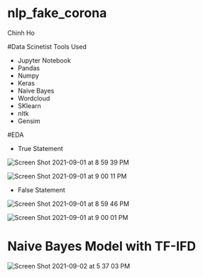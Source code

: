 # nlp_fake_corona

Chinh Ho

#Data Scinetist Tools Used
- Jupyter Notebook
- Pandas
- Numpy
- Keras
- Naive Bayes
- Wordcloud
- SKlearn
- nltk
- Gensim

#EDA
- True Statement

![Screen Shot 2021-09-01 at 8 59 39 PM](https://user-images.githubusercontent.com/72099238/131769326-a009227f-3779-488f-9c88-000449421ea6.png)

![Screen Shot 2021-09-01 at 9 00 11 PM](https://user-images.githubusercontent.com/72099238/131769384-fe0f5740-6d79-438e-9abc-b4a10c85387d.png)

- False Statement

![Screen Shot 2021-09-01 at 8 59 46 PM](https://user-images.githubusercontent.com/72099238/131769378-74e3d5ab-6645-448d-a23b-a5d7bccbb5b5.png)

![Screen Shot 2021-09-01 at 9 00 01 PM](https://user-images.githubusercontent.com/72099238/131769328-351c65cb-77c8-4c0d-9bc2-83356a42be14.png)


# Naive Bayes Model with TF-IFD

![Screen Shot 2021-09-02 at 5 37 03 PM](https://user-images.githubusercontent.com/72099238/131924883-e2bc8dbc-f1a8-41ca-a91f-ec22d403f2fa.png)

